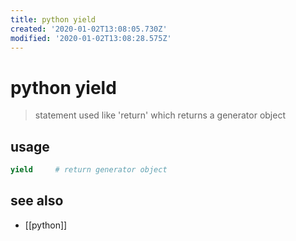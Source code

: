 ```yaml
---
title: python yield
created: '2020-01-02T13:08:05.730Z'
modified: '2020-01-02T13:08:28.575Z'
---
```


# python yield

> statement used like 'return' which returns a generator object

## usage
```python
yield     # return generator object
```

## see also
- [[python]]
